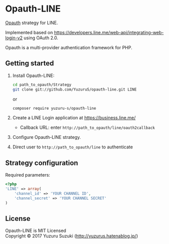 Opauth-LINE
=============
[Opauth][1] strategy for LINE.

Implemented based on https://developers.line.me/web-api/integrating-web-login-v2 using OAuth 2.0.

Opauth is a multi-provider authentication framework for PHP.

Getting started
----------------
1. Install Opauth-LINE:
   ```bash
   cd path_to_opauth/Strategy
   git clone git://github.com/YuzuruS/opauth-line.git LINE
   ```

   or

   ```bash
   composer require yuzuru-s/opauth-line
   ```

2. Create a LINE Login application at https://business.line.me/
   - Callback URL: enter `http://path_to_opauth/line/oauth2callback`

   
3. Configure Opauth-LINE strategy.

4. Direct user to `http://path_to_opauth/line` to authenticate


Strategy configuration
----------------------

Required parameters:

```php
<?php
'LINE' => array(
	'channel_id' => 'YOUR CHANNEL ID',
	'channel_secret' => 'YOUR CHANNEL SECRET'
)
```


License
---------
Opauth-LINE is MIT Licensed  
Copyright © 2017 Yuzuru Suzuki (http://yuzurus.hatenablog.jp/)

[1]: https://github.com/uzyn/opauth
